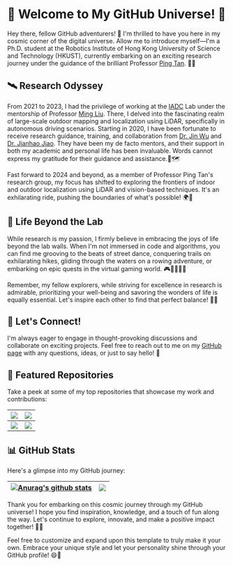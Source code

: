 # 🚀 Welcome to My GitHub Universe! 🌌

Hey there, fellow GitHub adventurers! 🌟 I'm thrilled to have you here in my cosmic corner of the digital universe. Allow me to introduce myself—I'm a Ph.D. student at the Robotics Institute of Hong Kong University of Science and Technology (HKUST), currently embarking on an exciting research journey under the guidance of the brilliant Professor [Ping Tan](https://ece.hkust.edu.hk/pingtan). 🤖🔬

## 🛰️ Research Odyssey

From 2021 to 2023, I had the privilege of working at the [IADC](https://ram-lab.com/) Lab under the mentorship of Professor [Ming Liu](https://facultyprofiles.hkust-gz.edu.cn/faculty-personal-page/LIU-Ming/eelium). There, I delved into the fascinating realm of large-scale outdoor mapping and localization using LiDAR, specifically in autonomous driving scenarios. Starting in 2020, I have been fortunate to receive research guidance, training, and collaboration from [Dr. Jin Wu](https://zarathustr.github.io/) and [Dr. Jianhao Jiao](https://gogojjh.github.io/). They have been my de facto mentors, and their support in both my academic and personal life has been invaluable. Words cannot express my gratitude for their guidance and assistance.🚗🗺️

Fast forward to 2024 and beyond, as a member of Professor Ping Tan's research group, my focus has shifted to exploring the frontiers of indoor and outdoor localization using LiDAR and vision-based techniques. It's an exhilarating ride, pushing the boundaries of what's possible! 🌍📡

## 🕺 Life Beyond the Lab

While research is my passion, I firmly believe in embracing the joys of life beyond the lab walls. When I'm not immersed in code and algorithms, you can find me grooving to the beats of street dance, conquering trails on exhilarating hikes, gliding through the waters on a rowing adventure, or embarking on epic quests in the virtual gaming world. 🎮🏃‍♂️🚣‍♂️

Remember, my fellow explorers, while striving for excellence in research is admirable, prioritizing your well-being and savoring the wonders of life is equally essential. Let's inspire each other to find that perfect balance! 🌈💪

## 💬 Let's Connect!

I'm always eager to engage in thought-provoking discussions and collaborate on exciting projects. Feel free to reach out to me on my [GitHub page](https://github.com/JokerJohn/JokerJohn/issues) with any questions, ideas, or just to say hello! 👋

## 🚀 Featured Repositories

Take a peek at some of my top repositories that showcase my work and contributions:

| <a href="https://github.com/JokerJohn/LIO_SAM_6AXIS"><img align="center" src="https://github-readme-stats.vercel.app/api/pin/?username=JokerJohn&repo=LIO_SAM_6AXIS&theme=tokyonight" /></a> | <a href="https://github.com/JokerJohn/UpdatingHDmapByMonoCamera"><img align="center" src="https://github-readme-stats.vercel.app/api/pin/?username=JokerJohn&repo=UpdatingHDmapByMonoCamera&theme=tokyonight" /></a> |
| ------------------------------------------------------------ | ------------------------------------------------------------ |
| <a href="https://github.com/JokerJohn/LIO-SAM-6AXIS-INTENSITY"><img align="center" src="https://github-readme-stats.vercel.app/api/pin/?username=JokerJohn&repo=LIO-SAM-6AXIS-INTENSITY&theme=tokyonight" /></a> | <a href="https://github.com/JokerJohn/LIO-SAM-6AXIS-VLOOP"><img align="center" src="https://github-readme-stats.vercel.app/api/pin/?username=JokerJohn&repo=LIO-SAM-6AXIS-VLOOP&theme=tokyonight" /></a> |

## 📊 GitHub Stats

Here's a glimpse into my GitHub journey:

| <a href="https://github.com/anuraghazra/github-readme-stats"><img align="center" src="https://github-readme-stats.vercel.app/api?username=JokerJohn&show_icons=true&include_all_commits=true&theme=tokyonight&hide_border=true" alt="Anurag's github stats" /></a> | <a href="https://github.com/anuraghazra/github-readme-stats"><img align="center" src="https://github-readme-stats.vercel.app/api/top-langs/?username=JokerJohn&layout=compact&theme=tokyonight&hide_border=true" /></a> |
| ------------------------------------------------------------ | ------------------------------------------------------------ |

Thank you for embarking on this cosmic journey through my GitHub universe! I hope you find inspiration, knowledge, and a touch of fun along the way. Let's continue to explore, innovate, and make a positive impact together! 🌠✨

Feel free to customize and expand upon this template to truly make it your own. Embrace your unique style and let your personality shine through your GitHub profile! 😄🚀

